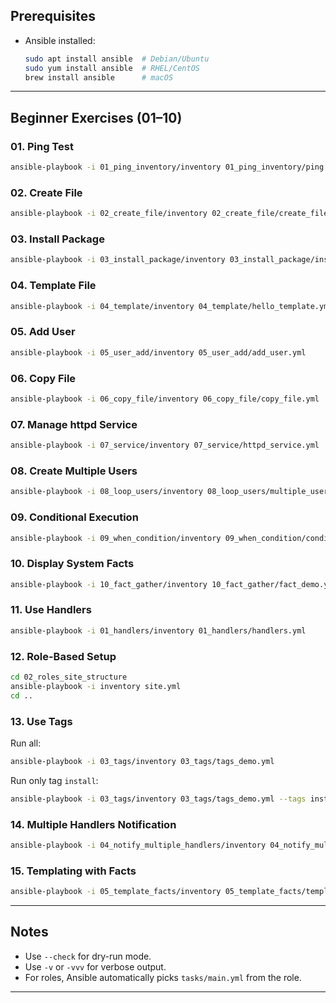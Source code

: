 
## Prerequisites

* Ansible installed:

  ```bash
  sudo apt install ansible  # Debian/Ubuntu  
  sudo yum install ansible  # RHEL/CentOS  
  brew install ansible      # macOS
  ```

---

## Beginner Exercises (01–10)

### 01. **Ping Test**

```bash
ansible-playbook -i 01_ping_inventory/inventory 01_ping_inventory/ping.yml
```

### 02. **Create File**

```bash
ansible-playbook -i 02_create_file/inventory 02_create_file/create_file.yml
```

### 03. **Install Package**

```bash
ansible-playbook -i 03_install_package/inventory 03_install_package/install_httpd.yml
```

### 04. **Template File**

```bash
ansible-playbook -i 04_template/inventory 04_template/hello_template.yml
```

### 05. **Add User**

```bash
ansible-playbook -i 05_user_add/inventory 05_user_add/add_user.yml
```

### 06. **Copy File**

```bash
ansible-playbook -i 06_copy_file/inventory 06_copy_file/copy_file.yml
```

### 07. **Manage httpd Service**

```bash
ansible-playbook -i 07_service/inventory 07_service/httpd_service.yml
```

### 08. **Create Multiple Users**

```bash
ansible-playbook -i 08_loop_users/inventory 08_loop_users/multiple_users.yml
```

### 09. **Conditional Execution**

```bash
ansible-playbook -i 09_when_condition/inventory 09_when_condition/conditional_task.yml
```

### 10. **Display System Facts**

```bash
ansible-playbook -i 10_fact_gather/inventory 10_fact_gather/fact_demo.yml
```


### 11. **Use Handlers**

```bash
ansible-playbook -i 01_handlers/inventory 01_handlers/handlers.yml
```

### 12. **Role-Based Setup**

```bash
cd 02_roles_site_structure
ansible-playbook -i inventory site.yml
cd ..
```

### 13. **Use Tags**

Run all:

```bash
ansible-playbook -i 03_tags/inventory 03_tags/tags_demo.yml
```

Run only tag `install`:

```bash
ansible-playbook -i 03_tags/inventory 03_tags/tags_demo.yml --tags install
```

### 14. **Multiple Handlers Notification**

```bash
ansible-playbook -i 04_notify_multiple_handlers/inventory 04_notify_multiple_handlers/notify_multi.yml
```

### 15. **Templating with Facts**

```bash
ansible-playbook -i 05_template_facts/inventory 05_template_facts/templated_facts.yml
```

---

## Notes

* Use `--check` for dry-run mode.
* Use `-v` or `-vvv` for verbose output.
* For roles, Ansible automatically picks `tasks/main.yml` from the role.

---
